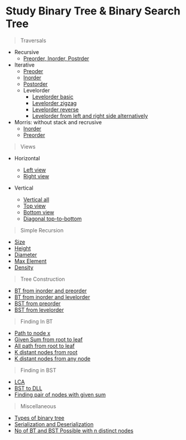 # Study Binary Tree & Binary Search Tree
> Traversals
* Recursive
	* [Preorder, Inorder, Postrder](https://www.geeksforgeeks.org/tree-traversals-inorder-preorder-and-postorder/)
* Iterative
	* [Preoder](https://www.geeksforgeeks.org/iterative-preorder-traversal/)
	* [Inorder](https://www.geeksforgeeks.org/inorder-tree-traversal-without-recursion/)
	* [Postorder](https://www.geeksforgeeks.org/iterative-postorder-traversal-using-stack/)
	* Levelorder
		* [Levelorder basic](https://github.com/pakd/cppCodes/blob/master/DataStructure/Tree/BinarySearchTree/bst_library.hpp)
		* [Levelorder zigzag](https://www.geeksforgeeks.org/level-order-traversal-in-spiral-form/)
		* [Levelorder reverse](https://www.geeksforgeeks.org/reverse-level-order-traversal/)
		* [Levelorder from left and right side alternatively](https://www.geeksforgeeks.org/perfect-binary-tree-specific-level-order-traversal/)
* Morris: without stack and recrusive
	* [Inorder](https://www.geeksforgeeks.org/inorder-tree-traversal-without-recursion-and-without-stack/)
	* [Preorder](https://www.geeksforgeeks.org/morris-traversal-for-preorder/)

> Views
* Horizontal
	* [Left view](https://github.com/pakd/cppCodes/blob/master/DataStructure/Tree/BinarySearchTree/left_and_right_view.cpp)
	* [Right view](https://github.com/pakd/cppCodes/blob/master/DataStructure/Tree/BinarySearchTree/left_and_right_view.cpp)

* Vertical
	* [Vertical all](https://github.com/pakd/cppCodes/blob/master/DataStructure/Tree/BinarySearchTree/vertical_view.cpp)
	* [Top view](https://github.com/pakd/cppCodes/blob/master/DataStructure/Tree/BinarySearchTree/vertical_view.cpp)
	* [Bottom view](https://github.com/pakd/cppCodes/blob/master/DataStructure/Tree/BinarySearchTree/vertical_view.cpp)
	* [Diagonal top-to-bottom](https://www.geeksforgeeks.org/diagonal-traversal-of-binary-tree/)
	
> Simple Recursion
* [Size](https://github.com/pakd/cppCodes/blob/master/DataStructure/Tree/BinarySearchTree/height_size_diameter_max.cpp)
* [Height](https://github.com/pakd/cppCodes/blob/master/DataStructure/Tree/BinarySearchTree/height_size_diameter_max.cpp)
* [Diameter](https://github.com/pakd/cppCodes/blob/master/DataStructure/Tree/BinarySearchTree/height_size_diameter_max.cpp)
* [Max Element](https://github.com/pakd/cppCodes/blob/master/DataStructure/Tree/BinarySearchTree/height_size_diameter_max.cpp)
* [Density](https://www.geeksforgeeks.org/density-of-binary-tree-in-one-traversal/)


> Tree Construction
* [BT from inorder and preorder](https://www.geeksforgeeks.org/construct-tree-from-given-inorder-and-preorder-traversal/)
* [BT from inorder and levelorder](https://www.geeksforgeeks.org/construct-tree-inorder-level-order-traversals-set-2/)
* [BST from preorder](https://www.geeksforgeeks.org/construct-bst-from-given-preorder-traversa/)
* [BST from levelorder](https://www.geeksforgeeks.org/construct-bst-given-level-order-traversal/)

> Finding In BT
* [Path to node x](https://github.com/pakd/cppCodes/blob/master/DataStructure/Tree/BinarySearchTree/path_to_node_x.cpp)
* [Given Sum from root to leaf](https://github.com/pakd/cppCodes/blob/master/DataStructure/Tree/BinarySearchTree/root_to_leaf_given_sum.cpp)
* [All path from root to leaf](https://github.com/pakd/cppCodes/blob/master/DataStructure/Tree/BinarySearchTree/print_all_paths_from_root_to_leaf.cpp)
* [K distant nodes from root](https://github.com/pakd/cppCodes/blob/master/DataStructure/Tree/BinarySearchTree/print_k_distant_nodes_from_root.cpp)
* [K distant nodes from any node](https://github.com/pakd/cppCodes/blob/master/DataStructure/Tree/BinarySearchTree/print_nodes_at_k_distance_from_node_x.cpp)

> Finding in BST
* [LCA](https://www.geeksforgeeks.org/lowest-common-ancestor-in-a-binary-search-tree/)
* [BST to DLL](https://github.com/pakd/cppCodes/blob/master/DataStructure/Tree/BinarySearchTree/bst_to_dll.cpp)
* [Finding pair of nodes with given sum](https://github.com/pakd/cppCodes/blob/master/DataStructure/Tree/BinarySearchTree/bst_to_dll.cpp)

> Miscellaneous
* [Types of binary tree](https://www.geeksforgeeks.org/binary-tree-set-3-types-of-binary-tree/)
* [Serialization and Deserialization](https://www.geeksforgeeks.org/serialize-deserialize-binary-tree/)
* [No of BT and BST Possible with n distinct nodes](https://www.geeksforgeeks.org/total-number-of-possible-binary-search-trees-with-n-keys/)

